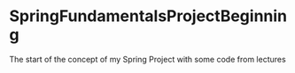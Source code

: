 # SpringFundamentalsProjectBeginning
The start of the concept of my Spring Project with some code from lectures
